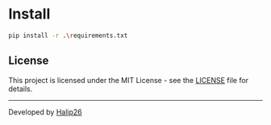 # Install

```bash
pip install -r .\requirements.txt
```

## License

This project is licensed under the MIT License - see the [LICENSE](LICENSE) file for details.

---

Developed by [Halip26](https://halip26.github.io/)
